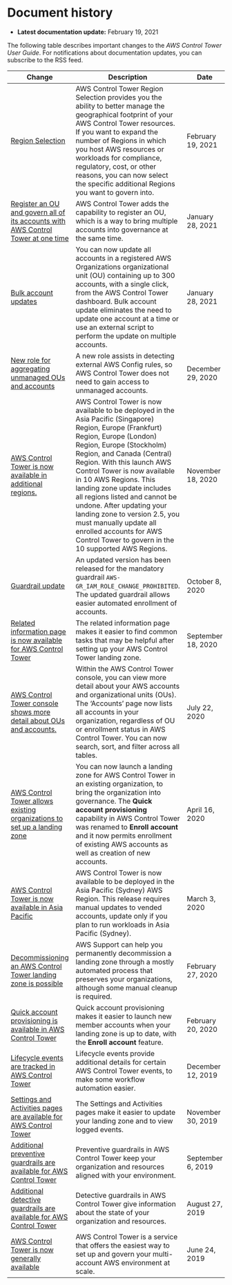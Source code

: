 # Document history<a name="doc-history"></a>
+ **Latest documentation update:** February 19, 2021

The following table describes important changes to the *AWS Control Tower User Guide*\. For notifications about documentation updates, you can subscribe to the RSS feed\.

| Change | Description | Date | 
| --- |--- |--- |
| [Region Selection](#doc-history) | AWS Control Tower Region Selection provides you the ability to better manage the geographical footprint of your AWS Control Tower resources\. If you want to expand the number of Regions in which you host AWS resources or workloads for compliance, regulatory, cost, or other reasons, you can now select the specific additional Regions you want to govern into\. | February 19, 2021 | 
| [Register an OU and govern all of its accounts with AWS Control Tower at one time](#doc-history) | AWS Control Tower adds the capability to register an OU, which is a way to bring multiple accounts into governance at the same time\. | January 28, 2021 | 
| [Bulk account updates](#doc-history) | You can now update all accounts in a registered AWS Organizations organizational unit \(OU\) containing up to 300 accounts, with a single click, from the AWS Control Tower dashboard\. Bulk account update eliminates the need to update one account at a time or use an external script to perform the update on multiple accounts\. | January 28, 2021 | 
| [New role for aggregating unmanaged OUs and accounts](#doc-history) | A new role assists in detecting external AWS Config rules, so AWS Control Tower does not need to gain access to unmanaged accounts\. | December 29, 2020 | 
| [AWS Control Tower is now available in additional regions\.](#doc-history) | AWS Control Tower is now available to be deployed in the Asia Pacific \(Singapore\) Region, Europe \(Frankfurt\) Region, Europe \(London\) Region, Europe \(Stockholm\) Region, and Canada \(Central\) Region\. With this launch AWS Control Tower is now available in 10 AWS Regions\. This landing zone update includes all regions listed and cannot be undone\. After updating your landing zone to version 2\.5, you must manually update all enrolled accounts for AWS Control Tower to govern in the 10 supported AWS Regions\. | November 18, 2020 | 
| [Guardrail update](#doc-history) | An updated version has been released for the mandatory guardrail `AWS-GR_IAM_ROLE_CHANGE_PROHIBITED`\. The updated guardrail allows easier automated enrollment of accounts\. | October 8, 2020 | 
| [Related information page is now available for AWS Control Tower](#doc-history) | The related information page makes it easier to find common tasks that may be helpful after setting up your AWS Control Tower landing zone\. | September 18, 2020 | 
| [AWS Control Tower console shows more detail about OUs and accounts\.](#doc-history) | Within the AWS Control Tower console, you can view more detail about your AWS accounts and organizational units \(OUs\)\. The ‘Accounts’ page now lists all accounts in your organization, regardless of OU or enrollment status in AWS Control Tower\. You can now search, sort, and filter across all tables\. | July 22, 2020 | 
| [AWS Control Tower allows existing organizations to set up a landing zone](#doc-history) | You can now launch a landing zone for AWS Control Tower in an existing organization, to bring the organization into governance\. The **Quick account provisioning** capability in AWS Control Tower was renamed to **Enroll account** and it now permits enrollment of existing AWS accounts as well as creation of new accounts\. | April 16, 2020 | 
| [AWS Control Tower is now available in Asia Pacific](#doc-history) | AWS Control Tower is now available to be deployed in the Asia Pacific \(Sydney\) AWS Region\. This release requires manual updates to vended accounts, update only if you plan to run workloads in Asia Pacific \(Sydney\)\.  | March 3, 2020 | 
| [Decommissioning an AWS Control Tower landing zone is possible](#doc-history) | AWS Support can help you permanently decommission a landing zone through a mostly automated process that preserves your organizations, although some manual cleanup is required\. | February 27, 2020 | 
| [Quick account provisioning is available in AWS Control Tower](#doc-history) | Quick account provisioning makes it easier to launch new member accounts when your landing zone is up to date, with the **Enroll account** feature\. | February 20, 2020 | 
| [Lifecycle events are tracked in AWS Control Tower](#doc-history) | Lifecycle events provide additional details for certain AWS Control Tower events, to make some workflow automation easier\. | December 12, 2019 | 
| [Settings and Activities pages are available for AWS Control Tower](#doc-history) | The Settings and Activities pages make it easier to update your landing zone and to view logged events\. | November 30, 2019 | 
| [Additional preventive guardrails are available for AWS Control Tower ](#doc-history) | Preventive guardrails in AWS Control Tower keep your organization and resources aligned with your environment\.  | September 6, 2019 | 
| [Additional detective guardrails are available for AWS Control Tower ](#doc-history) | Detective guardrails in AWS Control Tower give information about the state of your organization and resources\.  | August 27, 2019 | 
| [AWS Control Tower is now generally available](#doc-history) | AWS Control Tower is a service that offers the easiest way to set up and govern your multi\-account AWS environment at scale\. | June 24, 2019 | 